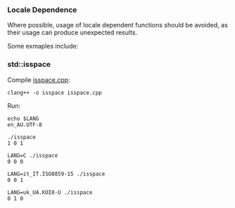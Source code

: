 ### Locale Dependence

Where possible, usage of locale dependent functions should be avoided, as  
their usage can produce unexpected results.

Some exmaples include:

### std::isspace
Compile [isspace.cpp](isspace.cpp):
```
clang++ -o isspace isspace.cpp 
```

Run:
```
echo $LANG
en_AU.UTF-8

./isspace
1 0 1

LANG=C ./isspace
0 0 0

LANG=it_IT.ISO8859-15 ./isspace
0 0 1

LANG=uk_UA.KOI8-U ./isspace
0 1 0
```
